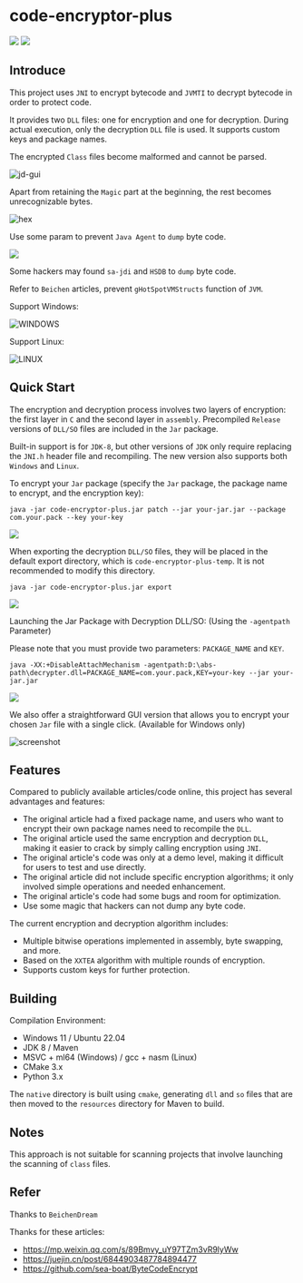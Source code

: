 # code-encryptor-plus

[![](https://img.shields.io/github/v/release/Y4Sec-Team/code-encryptor-plus)](https://github.com/Y4Sec-Team/code-encryptor-plus/releases/latest)
![](https://img.shields.io/github/downloads/Y4Sec-Team/code-encryptor-plus/total)

## Introduce

This project uses `JNI` to encrypt bytecode and `JVMTI` to decrypt bytecode in order to protect code.

It provides two `DLL` files: one for encryption and one for decryption. During actual execution, only the decryption `DLL` file is used. It supports custom keys and package names.

The encrypted `Class` files become malformed and cannot be parsed.

![jd-gui](../img/002.png)

Apart from retaining the `Magic` part at the beginning, the rest becomes unrecognizable bytes.

![hex](../img/003.png)

Use some param to prevent `Java Agent` to `dump` byte code.

![](../img/007.png)

Some hackers may found `sa-jdi` and `HSDB` to `dump` byte code.

Refer to `Beichen` articles, prevent `gHotSpotVMStructs` function of `JVM`.

Support Windows:

![WINDOWS](../img/008.png)

Support Linux:

![LINUX](../img/009.png)

## Quick Start

The encryption and decryption process involves two layers of encryption: the first layer in `C` and the second layer in `assembly`. Precompiled `Release` versions of `DLL/SO` files are included in the `Jar` package.

Built-in support is for `JDK-8`, but other versions of `JDK` only require replacing the `JNI.h` header file and recompiling. The new version also supports both `Windows` and `Linux`.

To encrypt your `Jar` package (specify the `Jar` package, the package name to encrypt, and the encryption key):

```shell
java -jar code-encryptor-plus.jar patch --jar your-jar.jar --package com.your.pack --key your-key
```

![](../img/004.png)

When exporting the decryption `DLL/SO` files, they will be placed in the default export directory, which is `code-encryptor-plus-temp`. It is not recommended to modify this directory.

```shell
java -jar code-encryptor-plus.jar export
```

![](../img/005.png)

Launching the Jar Package with Decryption DLL/SO: (Using the `-agentpath` Parameter)

Please note that you must provide two parameters: `PACKAGE_NAME` and `KEY`.
```shell
java -XX:+DisableAttachMechanism -agentpath:D:\abs-path\decrypter.dll=PACKAGE_NAME=com.your.pack,KEY=your-key --jar your-jar.jar
```

![](../img/006.png)

We also offer a straightforward GUI version that allows you to encrypt your chosen `Jar` file with a single click. (Available for Windows only)

![screenshot](../img/001.png)

## Features

Compared to publicly available articles/code online, this project has several advantages and features:

- The original article had a fixed package name, and users who want to encrypt their own package names need to recompile the `DLL`.
- The original article used the same encryption and decryption `DLL`, making it easier to crack by simply calling encryption using `JNI`.
- The original article's code was only at a demo level, making it difficult for users to test and use directly.
- The original article did not include specific encryption algorithms; it only involved simple operations and needed enhancement.
- The original article's code had some bugs and room for optimization.
- Use some magic that hackers can not dump any byte code.

The current encryption and decryption algorithm includes:

- Multiple bitwise operations implemented in assembly, byte swapping, and more.
- Based on the `XXTEA` algorithm with multiple rounds of encryption.
- Supports custom keys for further protection.

## Building

Compilation Environment:
- Windows 11 / Ubuntu 22.04
- JDK 8 / Maven
- MSVC + ml64 (Windows) / gcc + nasm (Linux)
- CMake 3.x
- Python 3.x

The `native` directory is built using `cmake`, generating `dll` and `so` files that are then moved to the `resources` directory for Maven to build.

## Notes

This approach is not suitable for scanning projects that involve launching the scanning of `class` files.

## Refer

Thanks to `BeichenDream`

Thanks for these articles:
- https://mp.weixin.qq.com/s/89Bmvy_uY97TZm3vR9lyWw
- https://juejin.cn/post/6844903487784894477
- https://github.com/sea-boat/ByteCodeEncrypt

